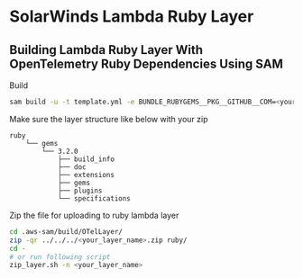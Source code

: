 # SolarWinds Lambda Ruby Layer

## Building Lambda Ruby Layer With OpenTelemetry Ruby Dependencies Using SAM

Build

```bash
sam build -u -t template.yml -e BUNDLE_RUBYGEMS__PKG__GITHUB__COM=<your_github_token>
```

Make sure the layer structure like below with your zip

```console
ruby
    └── gems
        └── 3.2.0
            ├── build_info
            ├── doc
            ├── extensions
            ├── gems
            ├── plugins
            └── specifications
```

Zip the file for uploading to ruby lambda layer

```bash
cd .aws-sam/build/OTelLayer/
zip -qr ../../../<your_layer_name>.zip ruby/
cd -
# or run following script
zip_layer.sh -n <your_layer_name>
```
